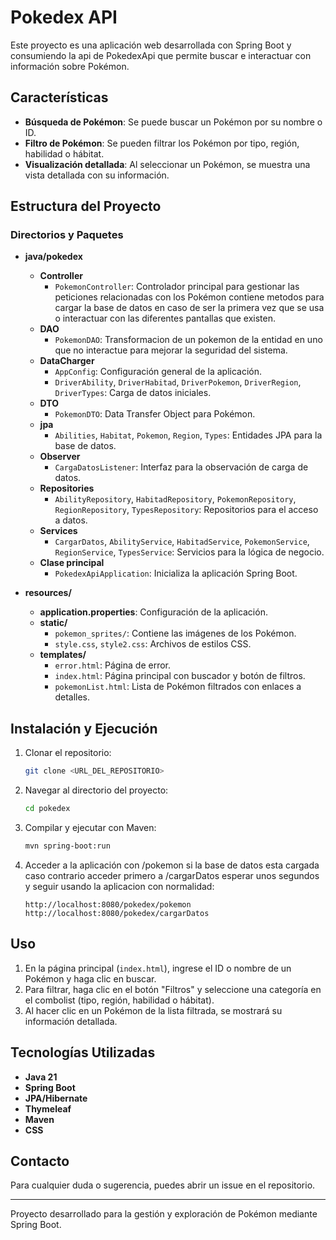 # Pokedex API

Este proyecto es una aplicación web desarrollada con Spring Boot y consumiendo la api de PokedexApi que permite buscar e interactuar con información sobre Pokémon.

## Características
- **Búsqueda de Pokémon**: Se puede buscar un Pokémon por su nombre o ID.
- **Filtro de Pokémon**: Se pueden filtrar los Pokémon por tipo, región, habilidad o hábitat.
- **Visualización detallada**: Al seleccionar un Pokémon, se muestra una vista detallada con su información.

## Estructura del Proyecto

### Directorios y Paquetes

- **java/pokedex**
  - **Controller**
    - `PokemonController`: Controlador principal para gestionar las peticiones relacionadas con los Pokémon contiene metodos para cargar la base de datos en caso de ser la primera vez que se usa o interactuar con las diferentes pantallas que existen.
  - **DAO**
    - `PokemonDAO`: Transformacion de un pokemon de la entidad en uno que no interactue para mejorar la seguridad del sistema.
  - **DataCharger**
    - `AppConfig`: Configuración general de la aplicación.
    - `DriverAbility`, `DriverHabitad`, `DriverPokemon`, `DriverRegion`, `DriverTypes`: Carga de datos iniciales.
  - **DTO**
    - `PokemonDTO`: Data Transfer Object para Pokémon.
  - **jpa**
    - `Abilities`, `Habitat`, `Pokemon`, `Region`, `Types`: Entidades JPA para la base de datos.
  - **Observer**
    - `CargaDatosListener`: Interfaz para la observación de carga de datos.
  - **Repositories**
    - `AbilityRepository`, `HabitadRepository`, `PokemonRepository`, `RegionRepository`, `TypesRepository`: Repositorios para el acceso a datos.
  - **Services**
    - `CargarDatos`, `AbilityService`, `HabitadService`, `PokemonService`, `RegionService`, `TypesService`: Servicios para la lógica de negocio.
  - **Clase principal**
    - `PokedexApiApplication`: Inicializa la aplicación Spring Boot.

- **resources/**
  - **application.properties**: Configuración de la aplicación.
  - **static/**
    - `pokemon_sprites/`: Contiene las imágenes de los Pokémon.
    - `style.css`, `style2.css`: Archivos de estilos CSS.
  - **templates/**
    - `error.html`: Página de error.
    - `index.html`: Página principal con buscador y botón de filtros.
    - `pokemonList.html`: Lista de Pokémon filtrados con enlaces a detalles.

## Instalación y Ejecución

1. Clonar el repositorio:
   ```sh
   git clone <URL_DEL_REPOSITORIO>
   ```
2. Navegar al directorio del proyecto:
   ```sh
   cd pokedex
   ```
3. Compilar y ejecutar con Maven:
   ```sh
   mvn spring-boot:run
   ```
4. Acceder a la aplicación con /pokemon si la base de datos esta cargada caso contrario acceder primero a /cargarDatos esperar unos segundos y seguir usando la aplicacion con normalidad:
   ```
   http://localhost:8080/pokedex/pokemon
   http://localhost:8080/pokedex/cargarDatos
   ```

## Uso

1. En la página principal (`index.html`), ingrese el ID o nombre de un Pokémon y haga clic en buscar.
2. Para filtrar, haga clic en el botón "Filtros" y seleccione una categoría en el combolist (tipo, región, habilidad o hábitat).
3. Al hacer clic en un Pokémon de la lista filtrada, se mostrará su información detallada.

## Tecnologías Utilizadas

- **Java 21**
- **Spring Boot**
- **JPA/Hibernate**
- **Thymeleaf**
- **Maven**
- **CSS**

## Contacto
Para cualquier duda o sugerencia, puedes abrir un issue en el repositorio.

---
Proyecto desarrollado para la gestión y exploración de Pokémon mediante Spring Boot.
